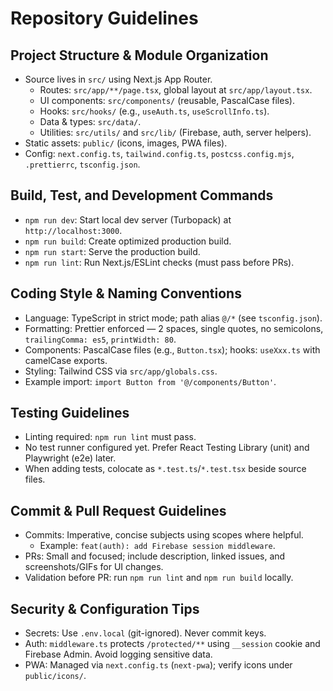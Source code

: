 # Repository Guidelines

## Project Structure & Module Organization
- Source lives in `src/` using Next.js App Router.
  - Routes: `src/app/**/page.tsx`, global layout at `src/app/layout.tsx`.
  - UI components: `src/components/` (reusable, PascalCase files).
  - Hooks: `src/hooks/` (e.g., `useAuth.ts`, `useScrollInfo.ts`).
  - Data & types: `src/data/`.
  - Utilities: `src/utils/` and `src/lib/` (Firebase, auth, server helpers).
- Static assets: `public/` (icons, images, PWA files).
- Config: `next.config.ts`, `tailwind.config.ts`, `postcss.config.mjs`, `.prettierrc`, `tsconfig.json`.

## Build, Test, and Development Commands
- `npm run dev`: Start local dev server (Turbopack) at `http://localhost:3000`.
- `npm run build`: Create optimized production build.
- `npm run start`: Serve the production build.
- `npm run lint`: Run Next.js/ESLint checks (must pass before PRs).

## Coding Style & Naming Conventions
- Language: TypeScript in strict mode; path alias `@/*` (see `tsconfig.json`).
- Formatting: Prettier enforced — 2 spaces, single quotes, no semicolons, `trailingComma: es5`, `printWidth: 80`.
- Components: PascalCase files (e.g., `Button.tsx`); hooks: `useXxx.ts` with camelCase exports.
- Styling: Tailwind CSS via `src/app/globals.css`.
- Example import: `import Button from '@/components/Button'`.

## Testing Guidelines
- Linting required: `npm run lint` must pass.
- No test runner configured yet. Prefer React Testing Library (unit) and Playwright (e2e) later.
- When adding tests, colocate as `*.test.ts`/`*.test.tsx` beside source files.

## Commit & Pull Request Guidelines
- Commits: Imperative, concise subjects using scopes where helpful.
  - Example: `feat(auth): add Firebase session middleware`.
- PRs: Small and focused; include description, linked issues, and screenshots/GIFs for UI changes.
- Validation before PR: run `npm run lint` and `npm run build` locally.

## Security & Configuration Tips
- Secrets: Use `.env.local` (git-ignored). Never commit keys.
- Auth: `middleware.ts` protects `/protected/**` using `__session` cookie and Firebase Admin. Avoid logging sensitive data.
- PWA: Managed via `next.config.ts` (`next-pwa`); verify icons under `public/icons/`.

